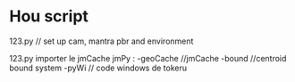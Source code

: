 # Hou script
123.py // set up cam, mantra pbr and environment

123.py
importer le jmCache
jmPy : 
-geoCache //jmCache
-bound //centroid bound system
-pyWi // code windows de tokeru
